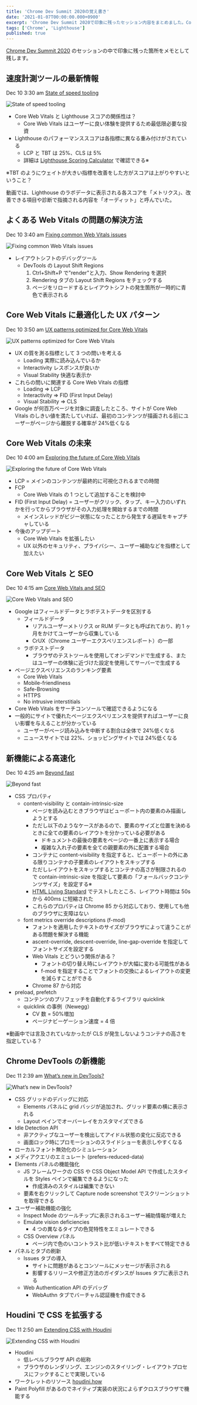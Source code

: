 ```yaml
---
title: 'Chrome Dev Summit 2020の覚え書き'
date: '2021-01-07T00:00:00.000+0900'
excerpt: 'Chrome Dev Summit 2020で印象に残ったセッション内容をまとめました。Core Web VitalsやLighthouseの最新情報、DevToolsの新機能などを解説しました。'
tags: ['Chrome', 'Lighthouse']
published: true
---
```


[Chrome Dev Summit 2020](https://developer.chrome.com/devsummit/schedule/) のセッションの中で印象に残った箇所をメモとして残します。

## 速度計測ツールの最新情報

Dec 10 3:30 am [State of speed tooling](https://developer.chrome.com/devsummit/sessions/state-of-speed-tooling/)

![State of speed tooling](https://img.youtube.com/vi/_G3X_IsozKk/hqdefault.jpg)

- Core Web Vitals と Lighthouse スコアの関係性は？
  - Core Web Vitals はユーザーに良い体験を提供するため最低限必要な投資
- Lighthouse のパフォーマンススコアは各指標に異なる重み付けがされている
  - LCP と TBT は 25%、CLS は 5%
  - 詳細は [Lighthouse Scoring Calculator](https://googlechrome.github.io/lighthouse/scorecalc/) で確認できる※

※TBT のようにウェイトが大きい指標を改善をした方がスコアは上がりやすいということ？

動画では、Lighthouse のラボデータに表示される各スコアを「メトリクス」、改善できる項目や診断で指摘される内容を「オーディット」と呼んでいた。

## よくある Web Vitals の問題の解決方法

Dec 10 3:40 am [Fixing common Web Vitals issues](https://developer.chrome.com/devsummit/sessions/fixing-common-web-vitals-issues/)

![Fixing common Web Vitals issues](https://img.youtube.com/vi/IB3e8SAdBaE/hqdefault.jpg)

- レイアウトシフトのデバッグツール
  - DevTools の Layout Shift Regions
    1. Ctrl+Shift+P で"render"と入力、Show Rendering を選択
    1. Rendering タブの Layout Shift Regions をチェックする
    1. ページをリロードするとレイアウトシフトの発生箇所が一時的に青色で表示される

## Core Web Vitals に最適化した UX パターン

Dec 10 3:50 am [UX patterns optimized for Core Web Vitals](https://developer.chrome.com/devsummit/sessions/ux-patterns-for-core-web-vitals/)

![UX patterns optimized for Core Web Vitals](https://img.youtube.com/vi/EUxrBG_98hQ/hqdefault.jpg)

- UX の質を測る指標として 3 つの問いを考える
  - Loading 実際に読み込んでいるか
  - Interactivity レスポンスが良いか
  - Visual Stability 快適な表示か
- これらの問いに関連する Core Web Vitals の指標
  - Loading => LCP
  - Interactivity => FID (First Input Delay)
  - Visual Stability => CLS
- Google が何百万ページを対象に調査したところ、サイトが Core Web Vitals のしきい値を満たしていれば、最初のコンテンツが描画される前にユーザーがページから離脱する確率が 24%低くなる

## Core Web Vitals の未来

Dec 10 4:00 am [Exploring the future of Core Web Vitals](https://developer.chrome.com/devsummit/sessions/future-of-core-web-vitals/)

![Exploring the future of Core Web Vitals](https://img.youtube.com/vi/iNfz9tg-wyg/hqdefault.jpg)

- LCP = メインのコンテンツが最終的に可視化されるまでの時間
- FCP
  - Core Web Vitals の 1 つとして追加することを検討中
- FID (First Input Delay) = ユーザーがクリック、タップ、キー入力のいずれかを行ってからブラウザがその入力処理を開始するまでの時間
  - メインスレッドがビジー状態になったことから発生する遅延をキャプチャしている
- 今後のアップデート
  - Core Web Vitals を拡張したい
  - UX 以外のセキュリティ、プライバシー、ユーザー補助などを指標として加えたい

## Core Web Vitals と SEO

Dec 10 4:15 am [Core Web Vitals and SEO](https://developer.chrome.com/devsummit/sessions/core-web-vitals-and-seo/)

![Core Web Vitals and SEO](https://img.youtube.com/vi/ggpZA5U2rZk/hqdefault.jpg)

- Google はフィールドデータとラボテストデータを区別する
  - フィールドデータ
    - リアルユーザーメトリクス or RUM データとも呼ばれており、約 1 ヶ月をかけてユーザーから収集している
    - CrUX（Chrome ユーザーエクスペリエンスレポート）の一部
  - ラボテストデータ
    - ブラウザのテストツールを使用してオンデマンドで生成する、またはユーザーの体験に近づけた設定を使用してサーバーで生成する
- ページエクスペリエンスのランキング要素
  - Core Web Vitals
  - Mobile-friendliness
  - Safe-Browsing
  - HTTPS
  - No intrusive interstitials
- Core Web Vitals をサーチコンソールで確認できるようになる
- 一般的にサイトで優れたページエクスペリエンスを提供すればユーザーに良い影響を与えることが分かっている
  - ユーザーがページ読み込みを中断する割合は全体で 24%低くなる
  - ニュースサイトでは 22%、ショッピングサイトでは 24%低くなる

## 新機能による高速化

Dec 10 4:25 am [Beyond fast](https://developer.chrome.com/devsummit/sessions/beyond-fast/)

![Beyond fast](https://img.youtube.com/vi/Z6wjUOSh9Tk/hqdefault.jpg)

- CSS プロパティ
  - content-visibility と contain-intrinsic-size
    - ページを読み込むときブラウザはビューポート内の要素のみ描画しようとする
    - ただし以下のようなケースがあるので、要素のサイズと位置を決めるときに全ての要素のレイアウトを分かっている必要がある
      - ドキュメントの最後の要素をページの一番上に表示する場合
      - 複雑な入れ子の要素を全ての親要素の外に配置する場合
    - コンテナに content-visibility を指定すると、ビューポートの外にある限りコンテナの子要素のレイアウトをスキップする
    - ただしレイアウトをスキップするとコンテナの高さが制限されるので contain-intrinsic-size を指定して要素の「フォールバックコンテンツサイズ」を設定する※
    - [HTML Living Standard](https://html.spec.whatwg.org/multipage/) でテストしたところ、レイアウト時間は 50s から 400ms に短縮された
    - これらのプロパティは Chrome 85 から対応しており、使用しても他のブラウザに支障はない
  - font metrics override descriptions (f-mod)
    - フォントを適用したテキストのサイズがブラウザによって違うことがある問題を解決する機能
    - ascent-override, descent-override, line-gap-override を指定してフォントサイズを設定する
    - Web Vitals とどういう関係がある？
      - フォントの切り替え時にレイアウトが大幅に変わる可能性がある
      - f-mod を指定することでフォントの交換によるレイアウトの変更を減らすことができる
    - Chrome 87 から対応
- preload, prefetch
  - コンテンツのプリフェッチを自動化するライブラリ quicklink
  - quicklink の事例（Newegg）
    - CV 数 = 50%増加
    - ページナビーゲーション速度 = 4 倍

※動画中では言及されていなかったが CLS が発生しないようコンテナの高さを指定している？

## Chrome DevTools の新機能

Dec 11 2:39 am [What’s new in DevTools?](https://developer.chrome.com/devsummit/sessions/whats-new-in-devtools/)

![What’s new in DevTools?](https://img.youtube.com/vi/QsOF9SJJdAA/hqdefault.jpg)

- CSS グリッドのデバッグに対応
  - Elements パネルに grid バッジが追加され、グリッド要素の横に表示される
  - Layout ペインでオーバーレイをカスタマイズできる
- Idle Detection API
  - 非アクティブなユーザーを検出してアイドル状態の変化に反応できる
  - 画面ロック時にプロモーションのスライドショーを表示しやすくなる
- ローカルフォント無効化のシミュレーション
- メディアクエリのエミュレート (prefers-reduced-data)
- Elements パネルの機能強化
  - JS フレームワークの CSS や CSS Object Model API で作成したスタイルを Styles ペインで編集できるようになった
    - 作成済みのスタイルは編集できない
  - 要素を右クリックして Capture node screenshot でスクリーンショットを取得できる
- ユーザー補助機能の強化
  - Inspect Mode のツールチップに表示されるユーザー補助情報が増えた
  - Emulate vision deficiencies
    - 4 つの異なるタイプの色覚特性をエミュレートできる
  - CSS Overview パネル
    - ページ内で色のいコントラスト比が低いテキストをすべて特定できる
- パネルとタブの刷新
  - Issues タブの導入
    - サイトに問題があるとコンソールにメッセージが表示される
    - 影響するリリースや修正方法のガイダンスが Issues タブに表示される
  - Web Authentication API のデバッグ
    - WebAuthn タブでバーチャル認証機を作成できる

## Houdini で CSS を拡張する

Dec 11 2:50 am [Extending CSS with Houdini](https://developer.chrome.com/devsummit/sessions/extending-css-with-houdini/)

![Extending CSS with Houdini](https://img.youtube.com/vi/5eBar5TI71M/hqdefault.jpg)

- Houdini
  - 低レベルブラウザ API の総称
  - ブラウザのレンダリング、エンジンのスタイリング・レイアウトプロセスにフックすることで実現している
- ワークレットのリソース [houdini.how](https://houdini.how/)
- Paint Polyfill があるのでネイティブ実装の状況によらずクロスブラウザで機能する
